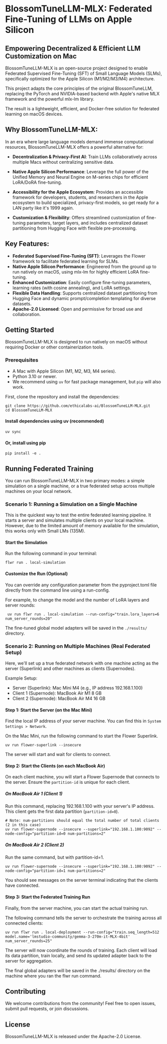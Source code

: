# BlossomTuneLLM-MLX: Federated Fine-Tuning of LLMs on Apple Silicon


## Empowering Decentralized & Efficient LLM Customization on Mac

BlossomTuneLLM-MLX is an open-source project designed to enable Federated Supervised Fine-Tuning (SFT) of Small Language Models (SLMs), specifically optimized for the Apple Silicon (M1/M2/M3/M4) architecture.

This project adapts the core principles of the original BlossomTuneLLM, replacing the PyTorch and NVIDIA-based backend with Apple's native MLX framework and the powerful mlx-lm library.

The result is a lightweight, efficient, and Docker-free solution for federated learning on macOS devices.

## Why BlossomTuneLLM-MLX:

In an era where large language models demand immense computational resources, BlossomTuneLLM-MLX offers a powerful alternative for:

- **Decentralization & Privacy-First AI**: Train LLMs collaboratively across multiple Macs without centralizing sensitive data.

- **Native Apple Silicon Performance**: Leverage the full power of the Unified Memory and Neural Engine on M-series chips for efficient LoRA/DoRA fine-tuning.

- **Accessibility for the Apple Ecosystem**: Provides an accessible framework for developers, students, and researchers in the Apple ecosystem to build specialized, privacy-first models, so get ready for a LAN party like it's 1999 again.

- **Customization & Flexibility**: Offers streamlined customization of fine-tuning parameters, target layers, and includes centralized dataset partitioning from Hugging Face with flexible pre-processing.

## Key Features:

- **Federated Supervised Fine-Tuning (SFT)**: Leverages the Flower framework to facilitate federated learning for SLMs.
- **Native Apple Silicon Performance**: Engineered from the ground up to run natively on macOS, using mlx-lm for highly efficient LoRA fine-tuning.
- **Enhanced Customization**: Easily configure fine-tuning parameters, learning rates (with cosine annealing), and LoRA settings.
- **Flexible Data Handling**: Supports centralized dataset partitioning from Hugging Face and dynamic prompt/completion templating for diverse datasets.
- **Apache-2.0 Licensed**: Open and permissive for broad use and collaboration.

## Getting Started

BlossomTuneLLM-MLX is designed to run natively on macOS without requiring Docker or other containerization tools.

### Prerequisites

- A Mac with Apple Silicon (M1, M2, M3, M4 series).
- Python 3.10 or newer.
- We recommend using `uv` for fast package management, but `pip` will also work.

First, clone the repository and install the dependencies:

```
git clone https://github.com/ethicalabs-ai/BlossomTuneLLM-MLX.git
cd BlossomTuneLLM-MLX
```

#### Install dependencies using uv (recommended)

```
uv sync
```

#### Or, install using pip

```
pip install -e .
```

## Running Federated Training

You can run BlossomTuneLLM-MLX in two primary modes: a simple simulation on a single machine, or a true federated setup across multiple machines on your local network.


### Scenario 1: Running a Simulation on a Single Machine

This is the quickest way to test the entire federated learning pipeline. It starts a server and simulates multiple clients on your local machine. However, due to the limited amount of memory available for the simulation, this works only with Small LMs (135M).

#### Start the Simulation
    
Run the following command in your terminal:

```
flwr run . local-simulation
```

#### Customize the Run (Optional)

You can override any configuration parameter from the pyproject.toml file directly from the command line using a run-config.

For example, to change the model and the number of LoRA layers and server rounds:

```
 uv run flwr run . local-simulation --run-config="train.lora_layers=6 num_server_rounds=20"
 ```

The fine-tuned global model adapters will be saved in the `./results/` directory.

### Scenario 2: Running on Multiple Machines (Real Federated Setup)

Here, we'll set up a true federated network with one machine acting as the server (Superlink) and other machines as clients (Supernodes).

Example Setup:

- Server (Superlink): Mac Mini M4 (e.g., IP address 192.168.1.100)
- Client 1 (Supernode): MacBook Air M1 8 GB
- Client 2 (Supernode): MacBook Air M4 16 GB

#### Step 1: Start the Server (on the Mac Mini)

Find the local IP address of your server machine. You can find this in `System Settings > Network`.

On the Mac Mini, run the following command to start the Flower Superlink.

```
uv run flower-superlink --insecure
```

The server will start and wait for clients to connect.

#### Step 2: Start the Clients (on each MacBook Air)

On each client machine, you will start a Flower Supernode that connects to the server. Ensure the `partition-id` is unique for each client.

##### On MacBook Air 1 (Client 1)

Run this command, replacing 192.168.1.100 with your server's IP address. This client gets the first data partition (`partition-id=0`).

```
# Note: num-partitions should equal the total number of total clients (2 in this case)
uv run flower-supernode --insecure --superlink="192.168.1.100:9092" --node-config="partition-id=0 num-partitions=2"
```

##### On MacBook Air 2 (Client 2)

Run the same command, but with partition-id=1.

```
uv run flower-supernode --insecure --superlink="192.168.1.100:9092" --node-config="partition-id=1 num-partitions=2"
```

You should see messages on the server terminal indicating that the clients have connected.

#### Step 3: Start the Federated Training Run

Finally, from the server machine, you can start the actual training run.

The following command tells the server to orchestrate the training across all connected clients:

```
uv run flwr run . local-deployment --run-config="train.seq_length=512 model.name='lmstudio-community/gemma-3-270m-it-MLX-4bit' num_server_rounds=25"
```

The server will now coordinate the rounds of training. Each client will load its data partition, train locally, and send its updated adapter back to the server for aggregation.

The final global adapters will be saved in the ./results/ directory on the machine where you ran the flwr run command.

## Contributing

We welcome contributions from the community! Feel free to open issues, submit pull requests, or join discussions.

## License

BlossomTuneLLM-MLX is released under the Apache-2.0 License.
